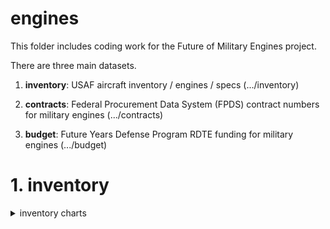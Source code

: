 # engines

This folder includes coding work for the Future of Military Engines project. 

There are three main datasets. 

1. **inventory**: USAF aircraft inventory / engines / specs (.../inventory) 

2. **contracts**: Federal Procurement Data System (FPDS) contract numbers for military engines (.../contracts) 

3. **budget**: Future Years Defense Program RDTE funding for military engines (.../budget) 

# 1. inventory 

<details>
<summary>inventory charts</summary>
<br>
<a href="https://github.com/gabrielslimcoll/engines/blob/master/inventory/charts/average_age.svg">
  <img src="https://github.com/gabrielslimcoll/engines/blob/master/inventory/charts/average_age.svg" width="100%" height="100%">
</a>
<details><br> 

The purpose of the inventory dataset is to map out the history of USAF engine trends from 1950-present. This includes the number of aircraft, the number of engines, the age of the fleet, and performance specs of the entire fleet. 

**Aircraft inventory**

We began with a 2010 Air Force Association report, “Arsenal of Airpower: USAF Aircraft Inventory 1950-2009." This report provides the number of each platform that make up the USAF Total Aircraft Inventory. We then used the USAF Almanacs from 2010 to 2017 to update the inventory numbers. With this information, we had four variables: aircraft, type, year, and amount. 

**Engine inventory**

We then added a new variable, engine, which identifies the engine for every platform. For instance, the F-35 has the F135 and the F-22 has the F119. Furthermore, we determined the number of engines for each platform and created the variable: engine_amount. For instance, the F-35 only has one engine and the F-22 has two. 

**Aircraft performance specs**

We identified the most relevant and consistently available aircraft performance specs for FighterAttack. These variables included: takeoff weight, speed, range, ceiling, climb rate, and thrust to weight ratio of the aircraft. 

**Engine performance specs** 

We identified the most relevant and consistently available engine performance specs for FighterAttack that had turbojet or turbofan engines. These variables included: maximum thrust, overall pressure ratio, engine weight, and thrust to weight ratio of the engine.

**Weaknesses**

This dataset has two main weaknesses. 1) While it is more comprehensive than any other publicly available dataset on aircraft and engines, it lacks data for some major categories. For example, we did not assign performance specs for other categories beyond FighterAttack and we did not assign engine inventory data to Helicopter or Trainer aircraft. This is due mainly to the limited scope of this project and to the limited sources that have this type of information. 2) For performance specs, we relied heavily on Wikipedia pages. The primary sources listed on these pages were generally reputable (i.e. Jane’s all the World’s Aircraft), especially for heavily produced aircraft. And when the sources were not listed or the numbers were unclear, we found secondary sources or made assumptions based on our analysis of other platforms. Despite these shortcomings, this dataset is a valuable resource for this project because we have a high degree of confidence in the numbers for heavily produced aircraft and because we are focused on overall trend analysis.  

**Inventory variables** 

`aircraft`: the name of each platform 

`type`: the type of aircraft. Includes: Bomber, FighterAttack, Helicopter, Recon, Tanker, Trainer, and Transport

`year`: the fiscal year  

`amount`: the number for each platform in the USAF Total Active Inventory 

`engine`: the name of each engine

`engine_type`: the type of engine. Includes: Radial, Turbofan, Turbojet, Turboprop, and Turboshaft 

`engine_number`: the number of engines on the specific aircraft 

`engine_company`: the main manufacturer for each engine 

`takeoff_weight`: max listed takeoff weight in pounds 

`speed`: max listed speed in mph

`range`: max listed range in mi 

`ceiling`: max listed service ceiling in ft 

`climb_rate`: listed rate of climb in ft/min

`thrust_weight_aircraft`: listed thrust/weight ratio of the aircraft

`thrust`: max listed thrust of the engine in lbs  

`pressure_ratio`: listed overall pressure ratio 

`engine_weight`: listed engine weight in lbs 

`thrust_weight_engine`: listed thurst/weight ratio of the engine 

`intro_year`: the first year that the aircraft appeared in the USAF Total Active Inventory 

`peak_amount`: the max amount for each aircraft between 1950 - present

`generation`: the fighter generation for FighterAttack aircraft 

# 2. contracts

The purpose of the contracts dataset is to identify important trends in contract obligations that are directly relevant to military aircraft engines. 

**Federal Procurement Data System methodology**

For nearly a decade, the Defense-Industrial Initiatives Group (DIIG) has issued a series of analytical reports on federal contract spending for national security across the government. These reports are built on FPDS data, presently downloaded in bulk from USAspending.gov. DIIG now maintains its own database of federal spending, including years 1990–2017, that is a combination of data download from FPDS and legacy DD350 data. For this report, however, the study team primarily relied on FY2000–2017. Data before FY2000 require mixing sources and incur limitations.

**Inherent restrictions of FPDS**

Since the analysis presented in this report relies almost exclusively on FPDS data, it incurs four notable restrictions. First, contracts awarded as part of overseas contingency operations are not separately classified in FPDS. As a result, we do not distinguish between contracts funded by base budgets and those funded by supplemental appropriations. Second, FPDS includes only prime contracts, and the separate subcontract database (Federal Subaward Reporting System, FSRS) has historically been radically incomplete; only in the last few years have the subcontract data started to approach required levels of quality and comprehensiveness. Therefore, only prime contract data are included in this report. Third, reporting regulations require that only unclassified contracts be included in FPDS. We interpret this to mean that few, if any, classified contracts are in the database. For DoD, this omits a substantial amount of total contract spending, perhaps as much as 10 percent. Such omissions are probably most noticeable in R&D contracts. Finally, classifications of contracts differ between FPDS and individual vendors. For example, some contracts that a vendor may consider as services are labeled as products in FPDS and vice versa. This may cause some discrepancies between vendors’ reports and those of the federal government.

**Constant dollars and fiscal years**

All dollar amounts in this data analysis section are reported as constant FY 2016 dollars unless specifically noted otherwise. Dollar amounts for all years are deflated by the implicit GDP deflator calculated by the U.S. Bureau of Economic Analysis, with FY2016 as the base year, allowing the CSIS team to more accurately compare and analyze changes in spending across time. Similarly, all compound annual growth values and percentage growth comparisons are based on constant dollars and thus adjusted for inflation. Due to the native format of FPDS and the ease of comparison with government databases, all references to years conform to the federal fiscal year. FY2017, the most recent complete year in the database, spans from October 1, 2016, to September 30, 2017.

**Data quality**

Any analysis based on FPDS information is naturally limited by the quality of the underlying data. Several Government Accountability Office (GAO) studies have highlighted the problems of FPDS (for example, William T. Woods’ 2003 report “Reliability of Federal Procurement Data,” and Katherine V. Schinasi’s 2005 report “Improvements Needed for the Federal Procurement Data System—Next Generation”).

In addition, FPDS data from past years are continuously updated over time. While FY2007 was long closed, over $100 billion worth of entries for that year were modified in 2010. This explains any discrepancies between the data presented in this report and those in previous editions. The study team changes over prior-year data when a significant change in topline spending is observed in the updates. Tracking these changes does reduce ease of comparison to past years, but the revisions also enable the report to use the best available data and monitor for abuse of updates. 

Despite its flaws, FPDS is the only comprehensive data source of government contracting activity, and it is more than adequate for any analysis focused on trends and order-of-magnitude comparisons. To be transparent about weaknesses in the data, this report consistently describes data that could not be classified due to missing entries or contradictory information as “unlabeled” rather than including it in an “other” category.

The 2016 data used in this report were downloaded in January 2017. The 2017 data used in this report were downloaded in January 2018; a full re-download of all back-year data was performed simultaneously.

**Military aircraft engines** 
The dataset of Aircraft Engine contract transactions was selected by multiple criteria. First, only contracts managed by the Department of Defense and falling in CSIS's Aircraft Platform Portfolio were included in the dataset. The platform portfolio classification looks to whether a transaction supports a specific aircraft platform (based on DoD Acquisition Program), is administered by platform-dedicated agency (i.e. the Missile Defense Agency), is part of a broader category of aircraft programs (based on the Claimant Program Code), or uses a product or service code specific to aircraft. The second step in creating the dataset was limiting specifically to those contracts relevant to engines according to either Claimant Program Code (A1B: Aircraft Engines or Spares) or one of the multiple product or service codes relating to all types of engines (see [contracts\EngineProductOrServiceCodes.csv](contracts\EngineProductOrServiceCodes.csv)).
 
**Notable contract variables** 

`fy`: the fiscal year for the contract obligation

`customer`: the military customer, which includes Army, Air Force, Navy, DLA, and Other DoD. 

`category`: the type of contract obligation, which includes products, services, and R&D. 

`project`: the name of the project for the contract obligation. 

`parent`: the company receiving the contract. 

`vendor_size`: the size of the company receiving the contract. 

`competition`: the way that the contract was competed. 

`contract_type`: the type of contract. 

`amount`: the dollar value of the contract. 


# 3. budget

The purpose of the budget dataset is to identify important Research Development Testing and Evaluation (RDT&E) investments in military aircraft engines, as well as to compare DoD’s spending plans to its actual spending. 

**Future Years Defense Program methodology**

Most years, DoD releases its Future Years Defense Program, a five-year spending plan for each program, in a set of budget documents. These documents, known as justification books, are available on the DoD comptroller website. Our study team analyzed the justification books from 1999 to 2019 for Army, Navy, and Air Force to identify spending that was directly related to military aircraft engines. 

We began with R-2s (RDT&E documents) and identified relevant program elements based on “Mission Description and Budget Item Justification”. We looked to program elements that mentioned turbine engines or more advanced aerospace technologies such as ramjets or hypersonics. We then identified relevant projects within each program. Each program element is broken down into separate projects. For example, *`Aerospace Propulsion and Power Technology`* had six projects in the 2019 President’s Budget request: *`Aerospace Fuels`*, *`Aerospace Power Technology`*, *`Aircraft Propulsion Subsystems Int`*, *`Space & Missile Rocket Propulsion`*, *`Advanced Aerospace Propulsion`*, and *`Advanced Turbine Engine Gas Generator`*. 

We, once again read the “Mission Description and Budget Item Justification”, this time for each project, and determined which projects were sufficiently relevant to military aircraft engines. For the projects that were, we collected their spending plan and consolidated the numbers into a single database. The project names, and even the project numbers, sometimes changed from year to year. So, the study team also identified such changes and updated the names to accurately reflect the projects in our trend analysis. These changes can be seen within the data_processing.R file. 

**Bugdet variables**

`fydp_year`: the President’s Budget Request Year. For most recent justification books were released for PB 2019.  

`fy`: the fiscal year for relevant spending. For example, the PB 2019 request includes a spending plan for fiscal years 2019, 2020, 2021, 2022, and 2023. 

`account`: the RDT&E budget activity. This includes: basic research, applied research, advanced technology development, advanced component development & prototypes, system development & demonstration, management support, and operational systems development. 

`organization`: the military service, which includes Army, Air Force, and Navy. 

`program_number` and `program_name`: the R-1 Program Element number and name 

`project_number` and `project_name`: the project number and name (a subcategory of the R-1 Program Element). 

**Mission description and budget item justifications**

*`Advanced Aerospace Propulsion`*
This project develops and demonstrates, via ground and flight tests, the scramjet propulsion cycle to a technology readiness level appropriate for full integration with other engine cycles (including turbine and rocket-based) to provide the Air Force with transformational military capabilities. The primary focus is on the hydrocarbonfueled, scramjet engine. Multi-cycle engines will provide the propulsion systems for possible application to support aircraft and weapon platforms operating up to Mach 7. Efforts include: scramjet flow-path optimization to enable operation over the widest possible range of Mach numbers; active combustion control to assure continuous positive thrust (even during mode transition); robust flame-holding to maintain stability through flow distortions; and maximized volume-to-surface area to minimize the thermal load imposed by the high-speed engine. Thermal management plays a vital role in scramjet and combined cycle engines, including considerations for protecting low speed propulsion systems (e.g., turbine engines) during hypersonic flight.

*`Advanced Propulsion Technology`*
This project develops combined/advanced cycle air breathing high-speed (up to Mach 5) and hypersonic (Mach 5 to 7) propulsion technologies to provide revolutionary propulsion options for the Air Force. These new engine technologies will enable future high-speed/hypersonic weapons and aircraft concepts. The primary focus is on hydrocarbon-fueled engines capable of operating over a broad range of flight Mach numbers. Efforts include modeling, simulations, and proof of concept demonstrations of critical components; advanced component development; and ground-based demonstrations.

*`Advanced Turbine Engine Gas Generator`*
This project develops and demonstrates technology to increase turbine engine operational reliability, durability, mission flexibility, and performance while reducing weight, fuel consumption, and cost of ownership. The objective is to provide continuous evolution of technologies into an advanced gas generator in which the performance, cost, durability, repairability, and maintainability can be assessed in a realistic engine environment. The gas generator, or core, is the basic building block of the engine and nominally consists of a compressor, a combustor, a high-pressure turbine, mechanical systems, and core subsystems. Experimental core engine demonstration validates engineering design tools and enhances rapid, low-risk transition of key engine technologies into engineering development, where they can be applied to derivative and/or new systems. These technologies are applicable to a wide range of military and commercial systems including aircraft, missiles, land combat vehicles, ships, and responsive space launch. Component technologies are demonstrated in a core (sub-engine). This project also assesses the impact of low spool components such as; inlet systems, fans, low pressure turbines, exhaust systems, and system level technologies such as; integrated power generators and thermal management systems on core engine performance, and durability in ground demonstrations of engine cores. The core performances of this project are validated on demonstrator engines in the APSI Project of this program. A portion of this project supports the demonstration of adaptive cycle technologies, which develop component technology for an adaptive cycle engine architecture that provides optimized performance, fuel efficiency, and durability for widely varying mission needs.

*`Aerospace Fuels`*
This project evaluates and demonstrates improved hydrocarbon fuels, unique special application fuels, alternate fuels and advanced, novel aerospace propulsion technologies for Air Force applications, including high-speed and hypersonic flight and technologies to increase turbine engine operational reliability, durability, mission flexibility, and performance, while reducing weight, fuel consumption, and cost of ownership. The advanced fuel emphasis is on demonstrating new thermally stable, high-heat sink, and controlled chemically reacting fuels for a conventional turbine engine, turbine-based combined cycle engines, and other advanced propulsion systems. The project also evaluates and demonstrates fuel system components that minimize cost, reduce maintenance, and improve performance of future aerospace systems. The advanced propulsion emphasis is on demonstrating concepts for combined cycle, ramjet, and scramjet engines. A portion of this project supports the demonstration of adaptive cycle technologies. This project develops component technology for an adaptive cycle engine architecture that provides optimized performance, fuel efficiency, and durability for widely varying mission needs.

*`Aircraft Propulsion Subsystems Int`*
This project develops and demonstrates technology to increase turbine engine operational reliability, durability, mission flexibility, and performance while reducing weight, fuel consumption, and cost of ownership. The Aerospace Propulsion Subsystems Integration (APSI) project includes demonstrator engines for manned systems and efficient small-scale propulsion for remotely piloted aircraft and cruise missile applications. The demonstrator engines integrate the core (high- pressure spool) technology developed under the Advanced Turbine Engine Gas Generator (ATEGG) project with the engine (low-pressure spool) technology such as fans, turbines, engine controls, mechanical systems, exhaust nozzles, and augmentors. Additionally, this project includes activities to improve propulsion safety and readiness. This project also focuses on integration of inlets, nozzles, engine-to-airframe compatibility, and power and thermal management subsystems technologies. The APSI project provides aircraft with potential for longer range and higher cruise speeds with lower specific fuel consumption, surge power for successful engagements, high sortie rates with reduced maintenance, reduced life cycle cost, and improved survivability, resulting in increased mission effectiveness. Technologies developed are applicable to sustained high-speed vehicles and responsive space launch. The APSI project is focused on improving propulsion capabilities while at the same time reducing the cost of ownership. Anticipated technology advances include turbine engine improvements providing approximately twice the range for a sustained supersonic combat aircraft, doubling the time on station with ten times the power output for surveillance aircraft and propulsion for a high speed supersonic missile with double the range for time sensitive targets. A portion of this project supports the demonstration of adaptive cycle technologies, which develop component technology for an adaptive cycle engine architecture that provides optimized performance, fuel efficiency, high power extraction, integrated thermal management, and durability for widely varying mission needs.

*`Combustion and Mechanical Systems`*
This project evaluates lubricants, mechanical systems, and combustion concepts for advanced turbine engines, pulse detonation engines, and combined cycle engines. This project also develops technologies to increase turbine engine operational reliability, durability, mission flexibility, maintainability, and performance while reducing weight, fuel consumption, and cost of ownership. Applications include: missiles, aircraft, and re-usable high-speed vehicles. Analytical and experimental areas of emphasis include: lubricants, bearings, mechanical systems diagnostics, mechanical systems prognostics, rotor dynamics, oil-less engine technology, optical diagnostics, fundamental combustion, detonations, combustors, and afterburners. Lubricants for these engines must be thermally stable, cost-effective, and operate over a broad range of conditions. Advanced combustion concepts must be cost-effective, durable, and reduce pollutant emissions. A portion of this project supports adaptive cycle technologies. This effort develops component technology for an adaptive cycle engine architecture that provides both optimized performance and fuel efficiency for widely varying mission needs.

*`Materials for Structures, Propulsion, and Subsystems`*
This project develops the materials and processing technology base for aircraft, spacecraft, launch systems, and missiles to improve affordability, maintainability, and performance of current and future Air Force systems. A family of affordable lightweight materials is being developed, including metals, polymers, ceramics, metallic and nonmetallic composites, and hybrid materials to provide upgraded capabilities for existing aircraft, missile, and propulsion systems to meet the future system requirements. The project develops high-temperature turbine engine materials that will enable engine designs to double the turbine engine thrust-to-weight ratio. Advanced high temperature protection materials are being developed that are affordable, lightweight, dimensionally stable, thermally conductive, and/or ablation and erosion resistant to meet aerospace and missile requirements. Alternative or replacement materials are being developed to maintain the performance of aging operational systems. Materials for thermal management including coolants, adaptive thermally conductive materials, coatings, friction and wear-resistant materials, and other pervasive nonstructural materials technologies are being developed for directed energy, propulsion, and subsystems on aircraft, spacecraft, and missiles. The project concurrently develops advanced processing methods to enable adaptive processing of aerospace materials.

*`Turbine Engine Technology`*
This project develops technology to increase turbine engine operational reliability, durability, mission flexibility, and performance, while reducing weight, fuel consumption, and cost of ownership. Analytical and experimental areas of emphasis are fans and compressors, high temperature combustors, turbines, internal flow systems, controls, augmentor and exhaust systems, integrated power and thermal management systems, engine inlet integration, mechanical systems, adaptive cycle technologies, and structural design. This project develops component technology for an adaptive cycle engine architecture that provides both optimized performance and fuel efficiency for widely varying mission needs. This project supports joint DoD, agency, and industry efforts to focus turbine propulsion technology on national needs. The program plan is relevant across capability areas for global responsive strike, tactical and global mobility, responsive space lift, and persistent intelligence, surveillance, and reconnaissance (ISR).

*`Aircraft Engine Component Improvement Program (USAF)`* 
The Aircraft Engine Component Improvement Program (CIP) provides the only source of critical sustaining engineering support for in-service Air Force engines to maintain flight safety (highest priority) to correct deficiencies, improve system operational readiness (OR) and reliability & maintainability (R&M), reduce engine Life Cycle Cost (LCC), and sustain engines throughout their service life. Changes in aircraft operational parameters caused by changing missions and tasks accelerate new engine problems; Engine CIP provides the means to develop fixes for these problems. Engine CIP funding is driven by field events and types/maturity of engines, not by the total engine quantity. The program starts with government acceptance of the first procurement-funded engine and continues over the engine's life, gradually decreasing to a minimum level (safety/depot repairs) sufficient to keep older engines operational. Engine CIP testing identifies and fixes engine-related problems ahead of operational impacts. R&M related Engine CIP efforts significantly reduce out year Operations and Maintenance (O&M) and spares costs. This program is in Budget Activity 7, Operational System Development, because this budget activity includes development efforts to upgrade systems that have been fielded or have received approval for full rate production and anticipate production funding in the current or subsequent fiscal year.

*`Aircraft Engine Component Improvement Program (F135)`* 
The F135 Aircraft Engine Component Improvement Program (CIP) supports F-35 single-engine fighter propulsion system. It provides the only source of critical developmental engineering support for the F135 propulsion system. F135 CIP maintains flight safety (highest priority), corrects service revealed deficiencies, improves system Operational Readiness (OR) and Reliability & Maintainability (R&M), reduces propulsion system Life Cycle Cost (LCC), and sustains the propulsion system throughout its service life. Historically, aircraft systems change missions, tactics, and environment (including new fuels) and meet changing threats throughout their lives. New technical problems can develop in the propulsion system through actual use and the F135 CIP provides the means to develop fixes for these problems. F135 CIP funding is driven by field events and type/maturity of the propulsion system, not by the total quantity of engines. The program starts with government acceptance of the first procurement-funded engine and continues over the propulsion system's life, gradually decreasing to a minimum level (safety/depot repairs) sufficient to keep older engines operational. F135 CIP, through "Lead the Fleet" operational use and accelerated mission testing, identifies and fixes propulsion-related problems ahead of operational impacts. F135 CIP ensures continued improvements in R&M, which reduce out year support costs. Historically, R&M related CIP efforts significantly reduce out year O&M and spares costs.

*`AV-8B`*
This program provides for AV-8B Design, Development, Integration and Test of the following improvements: The Engine Life Management Program (ELMP), Operational Flight Program (OFP) and Avionics/Weapons Integration, Escape System, and Readiness Management Plan (RMP). The ELMP is a comprehensive plan to increase safety of flight and operational readiness of the AV-8B F402-RR-408 Engine and Gas Turbine Starter, as well as other critical engine components. The Program Office will accomplish this mission through the Component Improvement Program, which entails Engineering Project Description investigations to derive safety and reliability improvements to the engine and engine components. The Joint Mission Planning System is required as part of the Department of Navy directed migration to a common Navy and Marine Corps mission planning system. H6.2 provides Global Positioning System navigation capabilities, a Litening common OFP update and initial Link 16 capability to include use of the APX-123, initial Mode 5 capability, as well as software updates. H7.0 OFP will integrate full Harrier Link 16 capability and provide software updates. H7.0 will also integrate AIM-9X, a Litening Common OFP update, provide Advanced Precision Kill Weapon System (APKWS) integration improvements, Joint Standoff Weapons (JSOW), and common avionics ADS-B (out), Mode 5, and Mode S Identification Friend or Foe capabilities as well as integrate required Radar Display Computer processing improvements to enable H7.0 functionality. Other specific efforts include peculiar integration and flight test requirements such as AIM-120C flight test, as AIM-120A/B will become obsolete, as well as AIM-120 mixed stores flight test, unique weapons, sensors, and countermeasures integration and stores expansion to include APKWS, Helmet Mounted Cueing System (HMCS), AIM-9X, ALE-43, standoff weapons such as Joint Standoff Weapons (JSOW) and unique flight test of other avionics, sensors, or weapons systems , or emergent tactical requirements, as they arise. The program is working closely with the Common Avionics Program and the Allies (Spain and Italy) on all efforts. RMP represents all engineering activities for development, design and test to support aircraft safety, flight clearance and concept exploration for resolution of emergent safety, service life, escape systems, compatibility, obsolescence, and readiness issues as well as response to fleet urgent operational requirements.

*`Aircraft Engine Component Improvement Program (USN)`* 
The Propulsion and Power (P&P) Component Improvement Program (CIP) provides the only source of critical design and development engineering support to resolve safety, reliability and maintainability deficiencies of in-service Navy and Marine Corps aircraft propulsion systems. The highest priority issues P&P CIP addresses concern safety-of-flight deficiencies, which account for approximately 80% of P&P CIP efforts. The program also corrects service-revealed deficiencies, improves Operational Readiness and Reliability and Maintainability, and reduces platform Life Cycle Cost. Budgets are allocated across platform-specific teams and multi-platform product support teams based upon long term strategies to achieve safety and affordable readiness goals; the R-3 exhibit details annual portions of those long-term strategies. P&P CIP tasks have reduced the rate of in-flight aborts, safety incidents, non-mission capable rates, scheduled and unscheduled engine removals, maintenance work hours, and overall cost of ownership. This is accomplished through the maintenance and validation of specification performance, testing to qualify engineering changes, verifying life limits, and improving the inherent reliability of the propulsion and power systems as an integral part of Reliability Centered Maintenance initiatives. Historically, the missions, tactics, and environmental exposure of military aircraft systems change to meet new threats or operational demands, and often result in unforeseen problems, which if not corrected, can cause critical safety/readiness degradation, such as those experienced during OPERATIONS DESERT SHIELD/DESERT STORM, ENDURING FREEDOM, and IRAQI FREEDOM due to sand erosion. In addition, new problems arise through actual fleet deployment and usage of the aircraft. System development programs, while geared to resolve as many problems as possible before deployment, cannot duplicate actual operations or account for the vast array of environmental and usage variables, particularly when aircraft missions vary from those that the aircraft was designed to perform. Therefore, it has been found that P&P CIP can provide an immediate engineering response to these flight-critical problems and accelerated engine testing can avoid potential problems. P&P CIP starts after development and Navy acceptance of the first production article and addresses usage and life problems not covered by warranties. P&P CIP addresses engines, transmissions, propellers, starters, auxiliary power units, electrical generating systems, aircraft wiring, and fuel and lubricant systems. These efforts continue over the system's life, gradually decreasing to a minimum level sufficient to maintain the reliability, and decrease the operating costs, of older inventory. P&P CIP is a highly leveraged and cooperative tri-service program with Foreign Military Sales participation.

*`ACFT Demo Engines`* 
This Project matures and demonstrates power system technologies through design, fabrication, and evaluation of advanced engine components in order to improve the performance of turbine engines and drive systems for vertical lift aircraft and Unmanned Aerial Systems (UAS) vehicles This Project supports Army modernization by demonstrating mature technologies for lighter turbine engines and drives that provide increased power, increased fuel efficiency, improved sustainability and reduced maintenance. These advanced engine designs and drives will significantly improve the overall aircraft performance characteristics and reduce the logistical footprint of Army Aircraft.

*`Veh Prop & Struct Tech`*
This Project investigates engine, drive train, and airframe enabling technologies such as multifunctional materials, fluid mechanics and high temperature, high strength, low cost shaft materials. Additional areas of research include platform, aerodynamic, transmission, and control technologies for implementation in autonomous Unmanned Aerial Systems (UAS) and failure analysis and prediction models and techniques to support a "zero maintenance helicopter" concept. Work in this Project complements and is fully coordinated with Program Element (PE) 0603003A (Aviation Advanced Technology) and leverages basic research performed in PE 0601104/Project H54 (Micro Autonomous Systems Technology Collaborative Technology Alliance) and PE 0601104/Project H09 (Robotics Collaborative Technology Alliance).

*`Adv Propulsion Rsch`* 
This Project fosters research to increase the performance of small air-breathing engines and power-trains to support improved system mobility, reliability, and survivability for air and/or ground vehicles; and ultimately serves to reduce the logistics cost burden for the future force. Problems addressed include the need for greater fuel efficiency and reduced weight in these propulsion systems. Technical barriers to advanced propulsion systems are the inadequacy of existing materials to safely withstand higher temperature demands, the lack of capability to accurately simulate the flow physics and the mechanical behavior of these systems, including the engine and drive train. The Army is the lead Service in these technology areas and performs basic research in propulsion, as applicable to rotorcraft as well as tracked and wheeled vehicles. Technical solutions are being pursued through analysis, code generation, and evaluations to improve engine and drive train components and investigate advanced materials. Component level investigations include compressors, combustors, turbines, energy sources and conversion, injectors, pistons, cylinder liners, piston rings, gears, seals, bearings, shafts, and controls. Work in this Project provides the technical underpinnings for Program Element (PE) 0602211A (Aviation Technology).

*`Aircraft Engine Component Improvement Program`*
Aircraft Engine Component Improvement Program (CIP) develops, tests, and qualifies improvements to aircraft engine components to correct service-revealed deficiencies, improve flight safety, enhance readiness and reduce operating and support (O&S) costs. In addition, CIP provides the test vehicles for the testing and qualification efforts required as a part of the Army's Critical Safety Item (CSI) program. Non-program specific Auxiliary Power Unit (APU) as well as Unmanned Aerial Vehicle (UAV) safety and readiness issues are also addressed under this Program Element.

*`Improved Turbine Engine Program`*
ITEP develops, tests, qualifies, and integrates the next generation turboshaft engine on the Black Hawk and Apache aircraft. The Improved Turbine Engine (ITE) replaces the existing T700 engine design originated in the 1970's and meets the operational requirement of 6,000 feet pressure altitude and 95 degrees (6K/95). The ITE will fit inside the existing engine bays of the Black Hawk and Apache Helicopters and provides a significant power enhancement of up to fifty percent (total of 3,000 class shaft horsepower) with increased fuel efficiency. Additional benefits include improved design life, enhanced reliability, lower maintenance cost and restored capability lost due to aircraft weight growth, without increasing the logistics footprint. The program consists of systems engineering and program management, detailed design engineering, design assurance, hardware manufacturing and testing, component and module level development and testing, system level testing and qualification, as well as integration into the airframe.

*`F135`*
F135 Propulsion System SDD execution of the F135 Propulsion System (Pratt & Whitney). 

*`F136`*
F136 Propulsion System SDD execution of the F136 Propulsion System (General Electric). 
